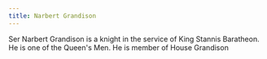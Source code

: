 ```yaml
---
title: Narbert Grandison
---
```


Ser Narbert Grandison is a knight in the service of King Stannis Baratheon. He is one of the Queen's Men. He is member of House Grandison


